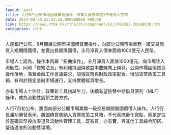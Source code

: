 ```yaml
---
layout: post
title: 人行8月公開市場國債買賣操作　淨買入債券面值1千億元人民幣
date: 2024-08-30 22:53:10.000000000 +08:00
link: https://news.rthk.hk/rthk/ch/component/k2/1768362-20240830.htm
categories: rthk
---
```


人民銀行公布，8月開展公開市場國債買賣操作，向部分公開市場業務一級交易商買入短期限國債，並賣出長期限國債，全月淨買入債券面值1000億元人民幣。

市場人士認為，操作本質屬「扭曲操作」，全月淨買入面值1000億元，向市場注入流動性，同時「買短沽長」有利維持國債收益率曲線向上傾斜。公開市場國債買賣操作落地，落實金融工作會議要求，加強貨幣與財政政策配合，增加貨幣政策工具箱，有利於穩定金融市場運行，支持實體經濟增長。

亦有市場人士估計，政策新工具初試牛刀，後續有望接替中期借貸便利（MLF）操作，成為流動性調節主要方式。

人行7月初公布，將面向部分公開市場業務一級交易商開展國債借入操作。人行行長潘功勝曾表示，將國債買賣納入貨幣政策工具箱，不代表搞量化寬鬆，而是定位於基礎貨幣投放渠道及流動性管理工具，既有買，亦有賣，與其他工具綜合配搭，營造適宜的流動性環境。
